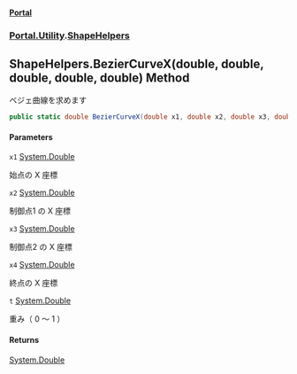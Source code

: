 #### [Portal](index.md 'index')
### [Portal.Utility](Portal.Utility.md 'Portal.Utility').[ShapeHelpers](ShapeHelpers.md 'Portal.Utility.ShapeHelpers')

## ShapeHelpers.BezierCurveX(double, double, double, double, double) Method

ベジェ曲線を求めます

```csharp
public static double BezierCurveX(double x1, double x2, double x3, double x4, double t);
```
#### Parameters

<a name='Portal.Utility.ShapeHelpers.BezierCurveX(double,double,double,double,double).x1'></a>

`x1` [System.Double](https://docs.microsoft.com/en-us/dotnet/api/System.Double 'System.Double')

始点の X 座標

<a name='Portal.Utility.ShapeHelpers.BezierCurveX(double,double,double,double,double).x2'></a>

`x2` [System.Double](https://docs.microsoft.com/en-us/dotnet/api/System.Double 'System.Double')

制御点1 の X 座標

<a name='Portal.Utility.ShapeHelpers.BezierCurveX(double,double,double,double,double).x3'></a>

`x3` [System.Double](https://docs.microsoft.com/en-us/dotnet/api/System.Double 'System.Double')

制御点2 の X 座標

<a name='Portal.Utility.ShapeHelpers.BezierCurveX(double,double,double,double,double).x4'></a>

`x4` [System.Double](https://docs.microsoft.com/en-us/dotnet/api/System.Double 'System.Double')

終点の X 座標

<a name='Portal.Utility.ShapeHelpers.BezierCurveX(double,double,double,double,double).t'></a>

`t` [System.Double](https://docs.microsoft.com/en-us/dotnet/api/System.Double 'System.Double')

重み（ 0 ～ 1 ）

#### Returns
[System.Double](https://docs.microsoft.com/en-us/dotnet/api/System.Double 'System.Double')